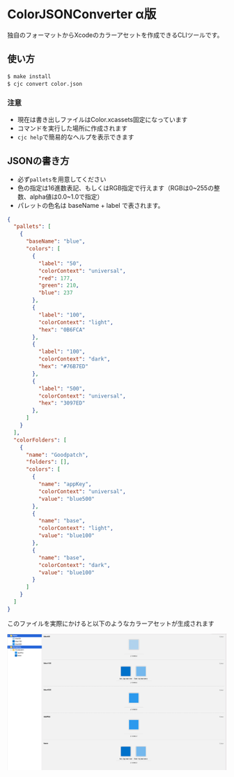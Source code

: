 # ColorJSONConverter α版

独自のフォーマットからXcodeのカラーアセットを作成できるCLIツールです。

## 使い方

```sh
$ make install
$ cjc convert color.json
```

### 注意

- 現在は書き出しファイルはColor.xcassets固定になっています
- コマンドを実行した場所に作成されます
- `cjc help`で簡易的なヘルプを表示できます

## JSONの書き方

- 必ず`pallets`を用意してください
- 色の指定は16進数表記、もしくはRGB指定で行えます（RGBは0~255の整数、alpha値は0.0~1.0で指定）
- パレットの色名は baseName + label で表されます。

```json:sample.json
{
  "pallets": [
    {
      "baseName": "blue",
      "colors": [
        {
          "label": "50",
          "colorContext": "universal",
          "red": 177,
          "green": 210,
          "blue": 237
        },
        {
          "label": "100",
          "colorContext": "light",
          "hex": "0B6FCA"
        },
        {
          "label": "100",
          "colorContext": "dark",
          "hex": "#76B7ED"
        },
        {
          "label": "500",
          "colorContext": "universal",
          "hex": "3097ED"
        },
      ]
    }
  ],
  "colorFolders": [
    {
      "name": "Goodpatch",
      "folders": [],
      "colors": [
        {
          "name": "appKey",
          "colorContext": "universal",
          "value": "blue500"
        },
        {
          "name": "base",
          "colorContext": "light",
          "value": "blue100"
        },
        {
          "name": "base",
          "colorContext": "dark",
          "value": "blue100"
        }
      ]
    }
  ]
}

```

このファイルを実際にかけると以下のようなカラーアセットが生成されます

![sample.png](Assets/sample.png)
